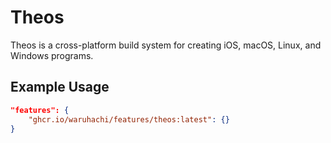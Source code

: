 # Theos

Theos is a cross-platform build system for creating iOS, macOS, Linux, and Windows programs.

## Example Usage

```json
"features": {
    "ghcr.io/waruhachi/features/theos:latest": {}
}
```
